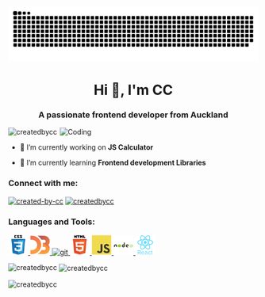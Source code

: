 <p align="center"><img src="https://raw.githubusercontent.com/platane/snk/output/github-contribution-grid-snake.svg"/></p>
<h1 align="center">Hi 👋, I'm CC</h1>
<h3 align="center">A passionate frontend developer from Auckland</h3>
<img align="right" alt="Coding" width="400" src="https://media.tenor.com/S59bPkT0pqcAAAAC/programming.gif">

<p align="left"> <img src="https://komarev.com/ghpvc/?username=createdbycc&label=Profile%20views&color=0e75b6&style=flat" alt="createdbycc" /> </p>

- 🔭 I’m currently working on **JS Calculator**

- 🌱 I’m currently learning **Frontend development Libraries**

<h3 align="left">Connect with me:</h3>
<p align="left">
<a href="https://codepen.io/created-by-cc" target="blank"><img align="center" src="https://raw.githubusercontent.com/rahuldkjain/github-profile-readme-generator/master/src/images/icons/Social/codepen.svg" alt="created-by-cc" height="30" width="40" /></a>
<a href="https://codesandbox.com/createdbycc" target="blank"><img align="center" src="https://raw.githubusercontent.com/rahuldkjain/github-profile-readme-generator/master/src/images/icons/Social/codesandbox.svg" alt="createdbycc" height="30" width="40" /></a>
</p>

<h3 align="left">Languages and Tools:</h3>
<p align="left"> <a href="https://www.w3schools.com/css/" target="_blank" rel="noreferrer"> <img src="https://raw.githubusercontent.com/devicons/devicon/master/icons/css3/css3-original-wordmark.svg" alt="css3" width="40" height="40"/> </a> <a href="https://d3js.org/" target="_blank" rel="noreferrer"> <img src="https://raw.githubusercontent.com/devicons/devicon/master/icons/d3js/d3js-original.svg" alt="d3js" width="40" height="40"/> </a> <a href="https://git-scm.com/" target="_blank" rel="noreferrer"> <img src="https://www.vectorlogo.zone/logos/git-scm/git-scm-icon.svg" alt="git" width="40" height="40"/> </a> <a href="https://www.w3.org/html/" target="_blank" rel="noreferrer"> <img src="https://raw.githubusercontent.com/devicons/devicon/master/icons/html5/html5-original-wordmark.svg" alt="html5" width="40" height="40"/> </a> <a href="https://developer.mozilla.org/en-US/docs/Web/JavaScript" target="_blank" rel="noreferrer"> <img src="https://raw.githubusercontent.com/devicons/devicon/master/icons/javascript/javascript-original.svg" alt="javascript" width="40" height="40"/> </a> <a href="https://nodejs.org" target="_blank" rel="noreferrer"> <img src="https://raw.githubusercontent.com/devicons/devicon/master/icons/nodejs/nodejs-original-wordmark.svg" alt="nodejs" width="40" height="40"/> </a> <a href="https://reactjs.org/" target="_blank" rel="noreferrer"> <img src="https://raw.githubusercontent.com/devicons/devicon/master/icons/react/react-original-wordmark.svg" alt="react" width="40" height="40"/> </a> </p>

<p><img align="left" src="https://github-readme-stats.vercel.app/api/top-langs?username=createdbycc&show_icons=true&locale=en&layout=compact" alt="createdbycc" /></p>

<p>&nbsp;<img align="center" src="https://github-readme-stats.vercel.app/api?username=createdbycc&show_icons=true&locale=en" alt="createdbycc" /></p>

<p><img align="center" src="https://github-readme-streak-stats.herokuapp.com/?user=createdbycc&" alt="createdbycc" /></p>
